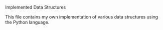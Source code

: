 Implemented Data Structures

This file contains my own implementation of various data structures using the Python language.
